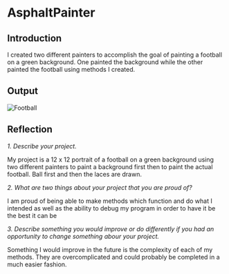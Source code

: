 # AsphaltPainter
## Introduction

I created two different painters to accomplish the goal of painting a football on a green background. One painted the background while the other painted the football using methods I created. 

## Output
![Football]()

## Reflection

*1. Describe your project.*

My project is a 12 x 12 portrait of a football on a green background using two different painters to paint a background first then to paint the actual football. Ball first and then the laces are drawn.

*2. What are two things about your project that you are proud of?*

I am proud of being able to make methods which function and do what I intended as well as the ability to debug my program in order to have it be the best it can be

*3. Describe something you would improve or do differently if you had an opportunity to change something abour your project.*

Something I would improve in the future is the complexity of each of my methods. They are overcomplicated and could probably be completed in a much easier fashion. 
